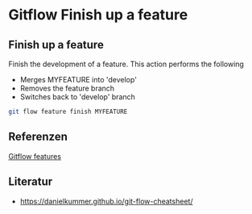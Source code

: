 # Gitflow Finish up a feature

## Finish up a feature

Finish the development of a feature. This action performs the following
- Merges MYFEATURE into 'develop'
- Removes the feature branch
- Switches back to 'develop' branch

```sh
git flow feature finish MYFEATURE
```

## Referenzen
[Gitflow features](xocy.md)

## Literatur
- https://danielkummer.github.io/git-flow-cheatsheet/

